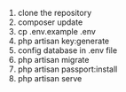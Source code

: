 1. clone the repository
2. composer update
3. cp .env.example .env
4. php artisan key:generate
5. config database in .env file
6. php artisan migrate
7. php artisan passport:install
8. php artisan serve
